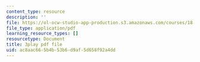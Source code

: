 ```yaml
---
content_type: resource
description: ''
file: https://ol-ocw-studio-app-production.s3.amazonaws.com/courses/18-06sc-linear-algebra-fall-2011/ac8aac665b4b53b6d9af5d658f92a4dd_yjBerM5jWsc.pdf
file_type: application/pdf
learning_resource_types: []
resourcetype: Document
title: 3play pdf file
uid: ac8aac66-5b4b-53b6-d9af-5d658f92a4dd
---
```

